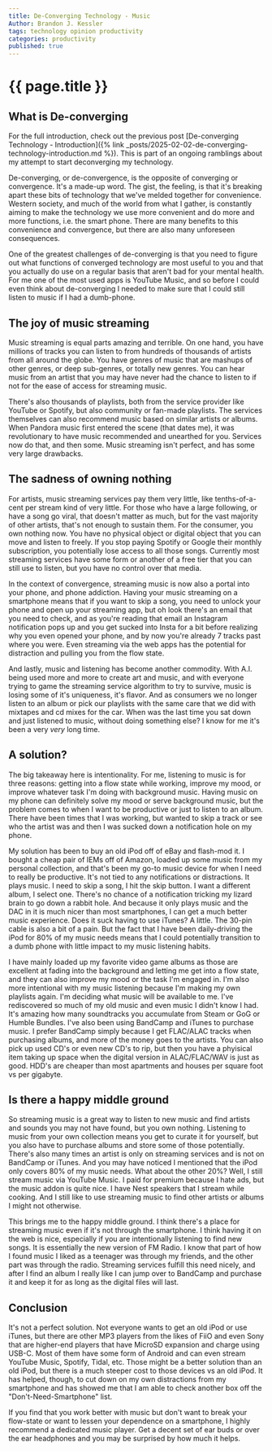 ```yaml
---
title: De-Converging Technology - Music
Author: Brandon J. Kessler
tags: technology opinion productivity
categories: productivity
published: true
---
```


<h1>{{ page.title }}</h1>

<h2>What is De-converging</h2>
For the full introduction, check out the previous post [De-converging Technology - Introduction]({% link _posts/2025-02-02-de-converging-technology-introduction.md %}). This is part of an ongoing ramblings about my attempt to start deconverging my technology.

De-converging, or de-convergence, is the opposite of converging or convergence. It's a made-up word. The gist, the feeling, is that it's breaking apart these bits of technology that we've melded together for convenience. Western society, and much of the world from what I gather, is constantly aiming to make the technology we use more convenient and do more and more functions, i.e. the smart phone. There are many benefits to this convenience and convergence, but there are also many unforeseen consequences.

<!--more-->

One of the greatest challenges of de-converging is that you need to figure out what functions of converged technology are most useful to you and that you actually do use on a regular basis that aren't bad for your mental health. For me one of the most used apps is YouTube Music, and so before I could even think about de-converging I needed to make sure that I could still listen to music if I had a dumb-phone.

## The joy of music streaming
Music streaming is equal parts amazing and terrible. On one hand, you have millions of tracks you can listen to from hundreds of thousands of artists from all around the globe. You have genres of music that are mashups of other genres, or deep sub-genres, or totally new genres. You can hear music from an artist that you may have never had the chance to listen to if not for the ease of access for streaming music.

There's also thousands of playlists, both from the service provider like YouTube or Spotify, but also community or fan-made playlists. The services themselves can also recommend music based on similar artists or albums. When Pandora music first entered the scene (that dates me), it was revolutionary to have music recommended and unearthed for you. Services now do that, and then some. Music streaming isn't perfect, and has some very large drawbacks.

## The sadness of owning nothing
For artists, music streaming services pay them very little, like tenths-of-a-cent per stream kind of very little. For those who have a large following, or have a song go viral, that doesn't matter as much, but for the vast majority of other artists, that's not enough to sustain them. For the consumer, you own nothing now. You have no physical object or digital object that you can move and listen to freely. If you stop paying Spotify or Google their monthly subscription, you potentially lose access to all those songs. Currently most streaming services have some form or another of a free tier that you can still use to listen, but you have no control over that media.

In the context of convergence, streaming music is now also a portal into your phone, and phone addiction. Having your music streaming on a smartphone means that if you want to skip a song, you need to unlock your phone and open up your streaming app, but oh look there's an email that you need to check, and as you're reading that email an Instagram notification pops up and you get sucked into Insta for a bit before realizing why you even opened your phone, and by now you're already 7 tracks past where you were. Even streaming via the web apps has the potential for distraction and pulling you from the flow state.

And lastly, music and listening has become another commodity. With A.I. being used more and more to create art and music, and with everyone trying to game the streaming service algorithm to try to survive, music is losing some of it's uniqueness, it's flavor. And as consumers we no longer listen to an album or pick our playlists with the same care that we did with mixtapes and cd mixes for the car. When was the last time you sat down and just listened to music, without doing something else? I know for me it's been a very _very_ long time.

## A solution?
The big takeaway here is intentionality. For me, listening to music is for three reasons: getting into a flow state while working, improve my mood, or improve whatever task I'm doing with background music. Having music on my phone can definitely solve my mood or serve background music, but the problem comes to when I want to be productive or just to listen to an album. There have been times that I was working, but wanted to skip a track or see who the artist was and then I was sucked down a notification hole on my phone.

My solution has been to buy an old iPod off of eBay and flash-mod it. I bought a cheap pair of IEMs off of Amazon, loaded up some music from my personal collection, and that's been my go-to music device for when I need to really be productive. It's not tied to any notifications or distractions. It plays music. I need to skip a song, I hit the skip button. I want a different album, I select one. There's no chance of a notification tricking my lizard brain to go down a rabbit hole. And because it only plays music and the DAC in it is much nicer than most smartphones, I can get a much better music experience. Does it suck having to use iTunes? A little. The 30-pin cable is also a bit of a pain. But the fact that I have been daily-driving the iPod for 80% of my music needs means that I could potentially transition to a dumb phone with little impact to my music listening habits.

I have mainly loaded up my favorite video game albums as those are excellent at fading into the background and letting me get into a flow state, and they can also improve my mood or the task I'm engaged in. I'm also more intentional with my music listening because I'm making my own playlists again. I'm deciding what music will be available to me. I've rediscovered so much of my old music and even music I didn't know I had. It's amazing how many soundtracks you accumulate from Steam or GoG or Humble Bundles. I've also been using BandCamp and iTunes to purchase music. I prefer BandCamp simply because I get FLAC/ALAC tracks when purchasing albums, and more of the money goes to the artists. You can also pick up used CD's or even new CD's to rip, but then you have a phyisical item taking up space when the digital version in ALAC/FLAC/WAV is just as good. HDD's are cheaper than most apartments and houses per square foot vs per gigabyte.

## Is there a happy middle ground
So streaming music is a great way to listen to new music and find artists and sounds you may not have found, but you own nothing. Listening to music from your own collection means you get to curate it for yourself, but you also have to purchase albums and store some of those potentially. There's also many times an artist is only on streaming services and is not on BandCamp or iTunes. And you may have noticed I mentioned that the iPod only covers 80% of my music needs. What about the other 20%? Well, I still stream music via YouTube Music. I paid for premium because I hate ads, but the music addon is quite nice. I have Nest speakers that I stream while cooking. And I still like to use streaming music to find other artists or albums I might not otherwise.

This brings me to the happy middle ground. I think there's a place for streaming music even if it's not through the smartphone. I think having it on the web is nice, especially if you are intentionally listening to find new songs. It is essentially the new version of FM Radio. I know that part of how I found music I liked as a teenager was through my friends, and the other part was through the radio. Streaming services fulfill this need nicely, and after I find an album I really like I can jump over to BandCamp and purchase it and keep it for as long as the digital files will last.

## Conclusion
It's not a perfect solution. Not everyone wants to get an old iPod or use iTunes, but there are other MP3 players from the likes of FiiO and even Sony that are higher-end players that have MicroSD expansion and charge using USB-C. Most of them have some form of Android and can even stream YouTube Music, Spotify, Tidal, etc. Those might be a better solution than an old iPod, but there is a much steeper cost to those devices vs an old iPod. It has helped, though, to cut down on my own distractions from my smartphone and has showed me that I am able to check another box off the "Don't-Need-Smartphone" list.

If you find that you work better with music but don't want to break your flow-state or want to lessen your dependence on a smartphone, I highly recommend a dedicated music player. Get a decent set of ear buds or over the ear headphones and you may be surprised by how much it helps.